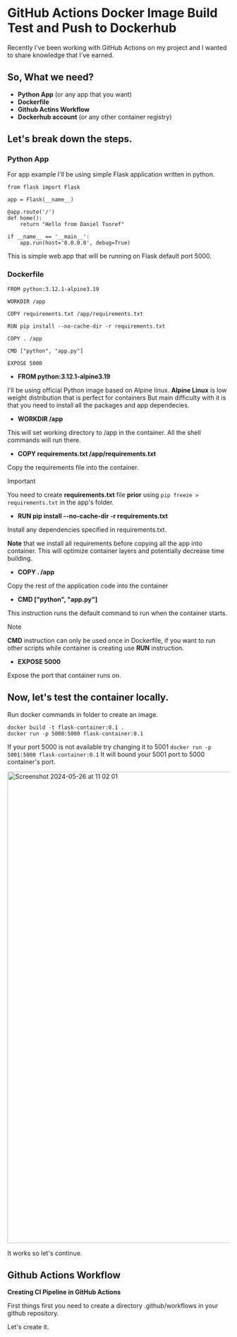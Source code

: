 # GitHub Actions Docker Image Build Test and Push to Dockerhub

Recently I've been working with GitHub Actions on my project and I wanted to share knowledge that I've earned.

## So, What we need?

- **Python App** (or any app that you want)
- **Dockerfile**
- **Github Actins Workflow**
- **Dockerhub account** (or any other container registry)

## Let's break down the steps.

### Python App

For app example I'll be using simple Flask application written in python.

```
from flask import Flask

app = Flask(__name__)

@app.route('/')
def home():
    return "Hello from Daniel Tsoref"

if __name__ == '__main__':
    app.run(host='0.0.0.0', debug=True)
```

This is simple web app that will be running on Flask default port 5000. 

### Dockerfile
```
FROM python:3.12.1-alpine3.19

WORKDIR /app

COPY requirements.txt /app/requirements.txt

RUN pip install --no-cache-dir -r requirements.txt

COPY . /app

CMD ["python", "app.py"]

EXPOSE 5000
```
* **FROM python:3.12.1-alpine3.19**

I'll be using official Python image based on Alpine linux.
**Alpine Linux** is low weight distribution that is perfect for containers
But main difficulty with it is that you need to install all the packages 
and app dependecies.

* **WORKDIR /app**

This will set working directory to /app in the container. All the shell commands will run there.

* **COPY requirements.txt /app/requirements.txt**

Copy the requirements file into the container. 
>[!IMPORTANT]
>You need to create **requirements.txt** file **prior** using ```pip freeze > requirements.txt``` in the app's folder.

* **RUN pip install --no-cache-dir -r requirements.txt**

Install any dependencies specified in requirements.txt.

**Note** that we install all requirements before copying all the app into container.
This will optimize container layers and potentially decrease time building.

* **COPY . /app**

Copy the rest of the application code into the container

* **CMD ["python", "app.py"]**

This instruction runs the default command to run when the container starts.

>[!NOTE]
>**CMD** instruction can only be used once in Dockerfile, if you want to run other scripts while container is creating use **RUN** instruction.

* **EXPOSE 5000**

Expose the port that container runs on.

## Now, let's test the container locally.

Run docker commands in folder to create an image.
```
docker build -t flask-container:0.1 .
docker run -p 5000:5000 flask-container:0.1
```
If your port 5000 is not available try changing it to 5001 ```docker run -p 5001:5000 flask-container:0.1``` 
It will bound your 5001 port to 5000 container's port.

<img width="1068" alt="Screenshot 2024-05-26 at 11 02 01" src="https://github.com/Saddff2/github-CI/assets/133538823/f214f0fb-02e4-4cea-8931-c7dcc7ebfb1b">

It works so let's continue.

## **Github Actions Workflow**
**Creating CI Pipeline in GitHub Actions**

First things first you need to create a directory .github/workflows in your github repository.

Let's create it.


